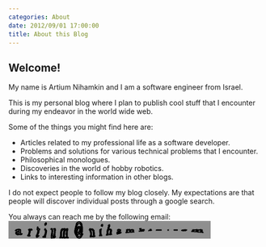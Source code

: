 ```yaml
---
categories: About
date: 2012/09/01 17:00:00
title: About this Blog
---
```


## Welcome!

My name is Artium Nihamkin and I am a software engineer from Israel.

This is my personal blog where I plan to publish cool stuff that I encounter during my endeavor in the world wide web. 

Some of the things you might find here are:

 - Articles related to my professional life as a software developer.
 - Problems and solutions for various technical problems that I encounter.
 - Philosophical monologues.
 - Discoveries in the world of hobby robotics.
 - Links to interesting information in other blogs.

I do not expect people to follow my blog closely. My expectations are that people will discover individual posts through a google search. 

You always can reach me by the following email:
[![email captcha](/files/email3.gif)](http://captchanim.cs.technion.ac.il)
